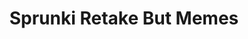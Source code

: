 ---
slug: sprunki-retake-but-memes-1907
title: Sprunki Retake But Memes
description: "Sprunki Retake But Memes is an exciting online game. Play for free directly in your browser!"
icon: /images/popular_mods/Sprunki Retake But Memes.png
url: https://wowtbc.net/sprunkin/sprunki-retake-memes/index.html
previewImage: /images/popular_mods/Sprunki Retake But Memes.png
type: popular mods

# SEO配置
seo:
  title: "Sprunki Retake But Memes - Play Free Online Game | Fun Browser Games"
  description: "Sprunki Retake But Memes - Play this fun online game for free in your browser. No download required!"
  ogImage: "/images/popular_mods/Sprunki Retake But Memes.png"
  keywords: "sprunki-retake-but-memes-1907, online game, browser game, free game, popular mods game, play online"

videoUrls:
  - https://www.youtube.com/embed/example1
  - https://www.youtube.com/embed/example2

whyPlay:
  title: "Why Play Sprunki Retake But Memes?"
  items:
    - "Immersive Gameplay: Sprunki Retake But Memes offers an engaging and immersive gaming experience that will keep you entertained for hours"
    - "Challenging Levels: Test your skills with increasingly difficult challenges and obstacles"
    - "Beautiful Graphics: Enjoy stunning visuals and smooth animations that bring the game world to life"
    - "Regular Updates: New content and features are added regularly to keep the game fresh and exciting"
    - "Free to Play: Experience all the fun without spending a penny"
    - "Community Features: Connect with other players, share strategies, and compete for high scores"
    - "Cross-Platform: Play on any device with a web browser, no downloads required"

features:
  title: "Key Features of Sprunki Retake But Memes"
  image: "/images/popular_mods/Sprunki Retake But Memes.png"
  items:
    - "Intuitive Controls: Easy to learn controls make Sprunki Retake But Memes accessible for players of all skill levels"
    - "Multiple Game Modes: Enjoy various gameplay options that provide different challenges and experiences"
    - "Character Customization: Personalize your gaming experience with unique characters and items"
    - "Achievement System: Complete special tasks to earn rewards and recognition"
    - "Leaderboards: Compete with players worldwide and see who can achieve the highest scores"

characteristics:
  title: "Game Characteristics"
  image: "/images/popular_mods/Sprunki Retake But Memes.png"
  items:
    - "Genre: Popular mods game with elements of strategy and skill"
    - "Difficulty: Suitable for both casual gamers and those seeking a challenge"
    - "Play Time: Quick sessions or extended gameplay, depending on your preference"
    - "Art Style: Vibrant and engaging visuals that enhance the gaming experience"
    - "Sound Design: Immersive audio that complements the gameplay perfectly"

info: "Sprunki Retake But Memes is an exciting online game that offers players a unique and engaging gaming experience. With its intuitive controls, stunning visuals, and challenging gameplay, Sprunki Retake But Memes provides hours of entertainment for players of all ages and skill levels. Whether you're looking for a quick gaming session during a break or an extended play session, Sprunki Retake But Memes delivers an immersive experience that will keep you coming back for more. The game features multiple levels of increasing difficulty, ensuring that players are constantly challenged as they progress. With regular updates adding new content and features, Sprunki Retake But Memes remains fresh and exciting, providing endless entertainment options for its growing community of players."

howToPlayIntro: "Welcome to Sprunki Retake But Memes! This guide will walk you through the basics and help you master the game. Whether you're a beginner or looking to improve your skills, these tips and instructions will enhance your gaming experience."

howToPlaySteps:
  - title: "Getting Started"
    description: "Begin your Sprunki Retake But Memes adventure by familiarizing yourself with the controls. Use your keyboard or mouse to navigate through the game interface. The tutorial will guide you through the basic mechanics and help you understand the objectives."
  - title: "Understanding the Objectives"
    description: "In Sprunki Retake But Memes, your main goal is to progress through levels by completing specific objectives. Each level presents unique challenges that require different strategies and approaches."
  - title: "Mastering the Controls"
    description: "Practice using the controls to improve your precision and reaction time. Sprunki Retake But Memes requires quick reflexes and strategic thinking to overcome obstacles and defeat opponents."
  - title: "Utilizing Power-ups"
    description: "Collect power-ups throughout the game to enhance your abilities and overcome difficult challenges. Each power-up offers unique advantages that can be crucial for success."
  - title: "Developing Strategies"
    description: "As you progress in Sprunki Retake But Memes, develop effective strategies for different scenarios. Analyze patterns, anticipate challenges, and adapt your approach to maximize your performance."

faq:
  title: "Frequently Asked Questions about Sprunki Retake But Memes"
  items:
    - question: "Is Sprunki Retake But Memes free to play?"
      answer: "Yes, Sprunki Retake But Memes is completely free to play directly in your web browser. No downloads or purchases are required to enjoy the full game experience."
    - question: "Can I play Sprunki Retake But Memes on mobile devices?"
      answer: "Yes, Sprunki Retake But Memes is optimized for both desktop and mobile play. You can enjoy the game on any device with a web browser and internet connection."
    - question: "Are there any in-game purchases?"
      answer: "While Sprunki Retake But Memes is free to play, there may be optional in-game purchases available for cosmetic items or additional features that don't affect core gameplay."
    - question: "How often is Sprunki Retake But Memes updated?"
      answer: "The developers regularly update Sprunki Retake But Memes with new content, features, and improvements based on player feedback and game performance."
    - question: "Can I play Sprunki Retake But Memes offline?"
      answer: "Currently, Sprunki Retake But Memes requires an internet connection to play as it's a browser-based online game."
    - question: "Is Sprunki Retake But Memes suitable for children?"
      answer: "Yes, Sprunki Retake But Memes is designed to be family-friendly and suitable for players of all ages."
    - question: "How do I report bugs or issues?"
      answer: "If you encounter any problems while playing Sprunki Retake But Memes, you can report them through the game's support page or contact the developers directly through their website."
    - question: "Still Have Questions?"
      answer: "If you have additional questions about Sprunki Retake But Memes that aren't covered in this FAQ, please visit our support center or contact our customer service team for assistance."
---